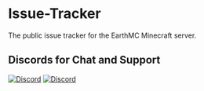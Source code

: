 # Issue-Tracker
The public issue tracker for the EarthMC Minecraft server.

## Discords for Chat and Support
[![Discord](https://img.shields.io/discord/219863747248914433?label=Main%20Discord)](https://discord.gg/TFVYpWQ)
[![Discord](https://img.shields.io/discord/571042222754103308?label=Support%20Server)](https://discord.gg/EZBYmpp)
